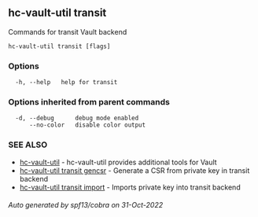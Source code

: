 ## hc-vault-util transit

Commands for transit Vault backend

```
hc-vault-util transit [flags]
```

### Options

```
  -h, --help   help for transit
```

### Options inherited from parent commands

```
  -d, --debug      debug mode enabled
      --no-color   disable color output
```

### SEE ALSO

* [hc-vault-util](hc-vault-util.md)	 - hc-vault-util provides additional tools for Vault
* [hc-vault-util transit gencsr](hc-vault-util_transit_gencsr.md)	 - Generate a CSR from private key in transit backend
* [hc-vault-util transit import](hc-vault-util_transit_import.md)	 - Imports private key into transit backend

###### Auto generated by spf13/cobra on 31-Oct-2022
